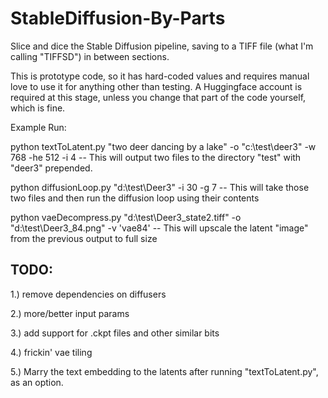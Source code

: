 # StableDiffusion-By-Parts
Slice and dice the Stable Diffusion pipeline, saving to a TIFF file (what I'm calling "TIFFSD") in between sections.

This is prototype code, so it has hard-coded values and requires manual love to use it for anything other than testing. A Huggingface account is required at this stage, unless you change that part of the code yourself, which is fine. 

Example Run:

python textToLatent.py "two deer dancing by a lake" -o "c:\test\deer3" -w 768 -he 512 -i 4 -- This will output two files to the directory "test" with "deer3" prepended.

python diffusionLoop.py "d:\test\Deer3" -i 30 -g 7 -- This will take those two files and then run the diffusion loop using their contents

python vaeDecompress.py "d:\test\Deer3_state2.tiff" -o "d:\test\Deer3_84.png" -v 'vae84' -- This will upscale the latent "image" from the previous output to full size


TODO:
-----
1.) remove dependencies on diffusers

2.) more/better input params

3.) add support for .ckpt files and other similar bits

4.) frickin' vae tiling

5.) Marry the text embedding to the latents after running "textToLatent.py", as an option.
